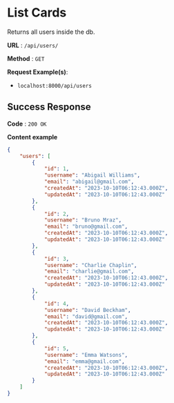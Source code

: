 # List Cards

Returns all users inside the db. 

**URL** : `/api/users/`

**Method** : `GET`



**Request Example(s)**:

* `localhost:8000/api/users`


## Success Response

**Code** : `200 OK`

**Content example**

```json
{
    "users": [
        {
            "id": 1,
            "username": "Abigail Williams",
            "email": "abigail@gmail.com",
            "createdAt": "2023-10-10T06:12:43.000Z",
            "updatedAt": "2023-10-10T06:12:43.000Z"
        },
        {
            "id": 2,
            "username": "Bruno Mraz",
            "email": "bruno@gmail.com",
            "createdAt": "2023-10-10T06:12:43.000Z",
            "updatedAt": "2023-10-10T06:12:43.000Z"
        },
        {
            "id": 3,
            "username": "Charlie Chaplin",
            "email": "charlie@gmail.com",
            "createdAt": "2023-10-10T06:12:43.000Z",
            "updatedAt": "2023-10-10T06:12:43.000Z"
        },
        {
            "id": 4,
            "username": "David Beckham",
            "email": "david@gmail.com",
            "createdAt": "2023-10-10T06:12:43.000Z",
            "updatedAt": "2023-10-10T06:12:43.000Z"
        },
        {
            "id": 5,
            "username": "Emma Watsons",
            "email": "emma@gmail.com",
            "createdAt": "2023-10-10T06:12:43.000Z",
            "updatedAt": "2023-10-10T06:12:43.000Z"
        }
    ]
}
```

